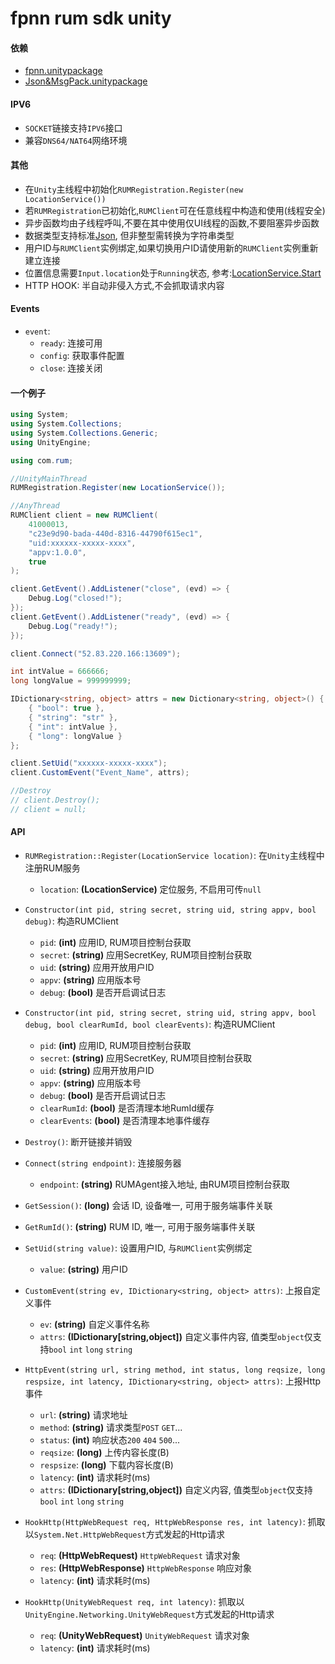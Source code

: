 # fpnn rum sdk unity #

#### 依赖 ####
* [fpnn.unitypackage](https://github.com/highras/fpnn-sdk-unity)
* [Json&MsgPack.unitypackage](https://github.com/deniszykov/msgpack-unity3d)

#### IPV6 ####
* `SOCKET`链接支持`IPV6`接口
* 兼容`DNS64/NAT64`网络环境

#### 其他 ####
* 在`Unity`主线程中初始化`RUMRegistration.Register(new LocationService())`
* 若`RUMRegistration`已初始化,`RUMClient`可在任意线程中构造和使用(线程安全)
* 异步函数均由子线程呼叫,不要在其中使用仅UI线程的函数,不要阻塞异步函数
* 数据类型支持标准[Json](https://www.json.org/), 但非整型需转换为字符串类型
* 用户ID与`RUMClient`实例绑定,如果切换用户ID请使用新的`RUMClient`实例重新建立连接
* 位置信息需要`Input.location`处于`Running`状态, 参考:[LocationService.Start](https://docs.unity3d.com/ScriptReference/LocationService.Start.html)
* HTTP HOOK: 半自动非侵入方式,不会抓取请求内容

#### Events ####
* `event`:
    * `ready`: 连接可用
    * `config`: 获取事件配置 
    * `close`: 连接关闭

#### 一个例子 ####
```c#
using System;
using System.Collections;
using System.Collections.Generic;
using UnityEngine;

using com.rum;

//UnityMainThread
RUMRegistration.Register(new LocationService());

//AnyThread
RUMClient client = new RUMClient(
    41000013,
    "c23e9d90-bada-440d-8316-44790f615ec1",
    "uid:xxxxxx-xxxxx-xxxx",
    "appv:1.0.0",
    true
);

client.GetEvent().AddListener("close", (evd) => {
    Debug.Log("closed!");
});
client.GetEvent().AddListener("ready", (evd) => {
    Debug.Log("ready!");
});

client.Connect("52.83.220.166:13609");

int intValue = 666666;
long longValue = 999999999;

IDictionary<string, object> attrs = new Dictionary<string, object>() {
    { "bool": true },
    { "string": "str" },
    { "int": intValue },
    { "long": longValue }
};

client.SetUid("xxxxxx-xxxxx-xxxx");
client.CustomEvent("Event_Name", attrs);

//Destroy
// client.Destroy();
// client = null;
```

#### API ####
* `RUMRegistration::Register(LocationService location)`: 在`Unity`主线程中注册RUM服务
    * `location`: **(LocationService)** 定位服务, 不启用可传`null`

* `Constructor(int pid, string secret, string uid, string appv, bool debug)`: 构造RUMClient
    * `pid`: **(int)** 应用ID, RUM项目控制台获取
    * `secret`: **(string)** 应用SecretKey, RUM项目控制台获取
    * `uid`: **(string)** 应用开放用户ID 
    * `appv`: **(string)** 应用版本号
    * `debug`: **(bool)** 是否开启调试日志

* `Constructor(int pid, string secret, string uid, string appv, bool debug, bool clearRumId, bool clearEvents)`: 构造RUMClient
    * `pid`: **(int)** 应用ID, RUM项目控制台获取
    * `secret`: **(string)** 应用SecretKey, RUM项目控制台获取
    * `uid`: **(string)** 应用开放用户ID 
    * `appv`: **(string)** 应用版本号
    * `debug`: **(bool)** 是否开启调试日志
    * `clearRumId`: **(bool)** 是否清理本地RumId缓存
    * `clearEvents`: **(bool)** 是否清理本地事件缓存

* `Destroy()`: 断开链接并销毁 

* `Connect(string endpoint)`: 连接服务器
    * `endpoint`: **(string)** RUMAgent接入地址, 由RUM项目控制台获取

* `GetSession()`: **(long)** 会话 ID, 设备唯一, 可用于服务端事件关联

* `GetRumId()`: **(string)** RUM ID, 唯一, 可用于服务端事件关联

* `SetUid(string value)`: 设置用户ID, 与`RUMClient`实例绑定
    * `value`: **(string)** 用户ID

* `CustomEvent(string ev, IDictionary<string, object> attrs)`: 上报自定义事件 
    * `ev`: **(string)** 自定义事件名称
    * `attrs`: **(IDictionary[string,object])** 自定义事件内容, 值类型`object`仅支持`bool` `int` `long` `string`

* `HttpEvent(string url, string method, int status, long reqsize, long respsize, int latency, IDictionary<string, object> attrs)`: 上报Http事件 
    * `url`: **(string)** 请求地址
    * `method`: **(string)** 请求类型`POST` `GET`...
    * `status`: **(int)** 响应状态`200` `404` `500`...
    * `reqsize`: **(long)** 上传内容长度(B)
    * `respsize`: **(long)** 下载内容长度(B)
    * `latency`: **(int)** 请求耗时(ms)
    * `attrs`: **(IDictionary[string,object])** 自定义内容, 值类型`object`仅支持`bool` `int` `long` `string`

* `HookHttp(HttpWebRequest req, HttpWebResponse res, int latency)`: 抓取以`System.Net.HttpWebRequest`方式发起的Http请求
    * `req`: **(HttpWebRequest)** `HttpWebRequest` 请求对象
    * `res`: **(HttpWebResponse)** `HttpWebResponse` 响应对象
    * `latency`: **(int)** 请求耗时(ms)

* `HookHttp(UnityWebRequest req, int latency)`: 抓取以`UnityEngine.Networking.UnityWebRequest`方式发起的Http请求
    * `req`: **(UnityWebRequest)** `UnityWebRequest` 请求对象
    * `latency`: **(int)** 请求耗时(ms)
